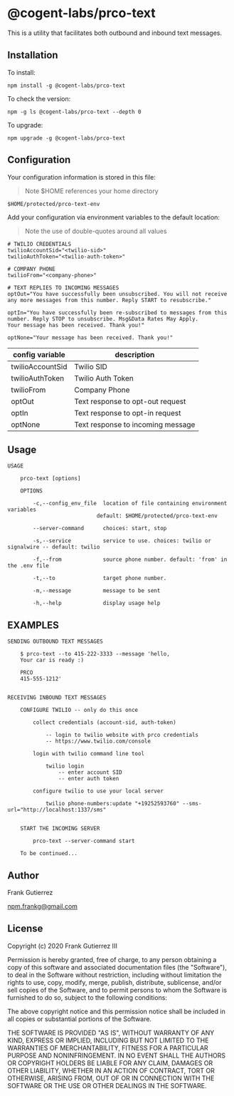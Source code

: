 # @cogent-labs/prco-text

This is a utility that facilitates both outbound and inbound text messages.

## Installation

To install:

    npm install -g @cogent-labs/prco-text

To check the version:

    npm -g ls @cogent-labs/prco-text --depth 0

To upgrade:

    npm upgrade -g @cogent-labs/prco-text

## Configuration

Your configuration information is stored in this file:

> Note \$HOME references your home directory

    $HOME/protected/prco-text-env

Add your configuration via environment variables to the default location:

> Note the use of double-quotes around all values

    # TWILIO CREDENTIALS
    twilioAccountSid="<twilio-sid>"
    twilioAuthToken="<twilio-auth-token>"

    # COMPANY PHONE
    twilioFrom="<company-phone>"

    # TEXT REPLIES TO INCOMING MESSAGES
    optOut="You have successfully been unsubscribed. You will not receive any more messages from this number. Reply START to resubscribe."

    optIn="You have successfully been re-subscribed to messages from this number. Reply STOP to unsubscribe. Msg&Data Rates May Apply.
    Your message has been received. Thank you!"

    optNone="Your message has been received. Thank you!"

| config variable  | description                       |
| ---------------- | --------------------------------- |
| twilioAccountSid | Twilio SID                        |
| twilioAuthToken  | Twilio Auth Token                 |
| twilioFrom       | Company Phone                     |
| optOut           | Text response to opt-out request  |
| optIn            | Text response to opt-in request   |
| optNone          | Text response to incoming message |

## Usage

    USAGE

        prco-text [options]

        OPTIONS

            -c,--config_env_file  location of file containing environment variables
                                default: $HOME/protected/prco-text-env

            --server-command      choices: start, stop

            -s,--service          service to use. choices: twilio or signalwire -- default: twilio

            -f,--from             source phone number. default: 'from' in the .env file

            -t,--to               target phone number.

            -m,--message          message to be sent

            -h,--help             display usage help

## EXAMPLES

    SENDING OUTBOUND TEXT MESSAGES

        $ prco-text --to 415-222-3333 --message 'hello,
        Your car is ready :)

        PRCO
        415-555-1212'


    RECEIVING INBOUND TEXT MESSAGES

        CONFIGURE TWILIO -- only do this once

            collect credentials (account-sid, auth-token)

                -- login to twilio website with prco credentials
                -- https://www.twilio.com/console

            login with twilio command line tool

                twilio login
                    -- enter account SID
                    -- enter auth token

            configure twilio to use your local server

                twilio phone-numbers:update "+19252593760" --sms-url="http://localhost:1337/sms"


        START THE INCOMING SERVER

            prco-text --server-command start

        To be continued...

## Author

Frank Gutierrez

npm.frankg@gmail.com

## License

Copyright (c) 2020 Frank Gutierrez III

Permission is hereby granted, free of charge, to any person obtaining a copy
of this software and associated documentation files (the "Software"), to deal
in the Software without restriction, including without limitation the rights
to use, copy, modify, merge, publish, distribute, sublicense, and/or sell
copies of the Software, and to permit persons to whom the Software is
furnished to do so, subject to the following conditions:

The above copyright notice and this permission notice shall be included in all
copies or substantial portions of the Software.

THE SOFTWARE IS PROVIDED "AS IS", WITHOUT WARRANTY OF ANY KIND, EXPRESS OR
IMPLIED, INCLUDING BUT NOT LIMITED TO THE WARRANTIES OF MERCHANTABILITY,
FITNESS FOR A PARTICULAR PURPOSE AND NONINFRINGEMENT. IN NO EVENT SHALL THE
AUTHORS OR COPYRIGHT HOLDERS BE LIABLE FOR ANY CLAIM, DAMAGES OR OTHER
LIABILITY, WHETHER IN AN ACTION OF CONTRACT, TORT OR OTHERWISE, ARISING FROM,
OUT OF OR IN CONNECTION WITH THE SOFTWARE OR THE USE OR OTHER DEALINGS IN THE
SOFTWARE.
